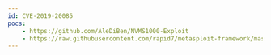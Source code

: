 ```yaml
---
id: CVE-2019-20085
pocs:
    - https://github.com/AleDiBen/NVMS1000-Exploit
    - https://raw.githubusercontent.com/rapid7/metasploit-framework/master/modules/auxiliary/scanner/http/tvt_nvms_traversal.rb
---
```

